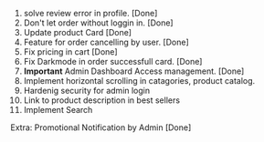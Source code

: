1. solve review error in profile. [Done]
2. Don't let order without loggin in.  [Done]
3. Update product Card [Done]
4. Feature for order cancelling by user. [Done]
5. Fix pricing in cart [Done]
6. Fix Darkmode in order successfull card. [Done]
7. **Important** Admin Dashboard Access management. [Done]
8. Implement horizontal scrolling in catagories, product catalog.
9. Hardenig security for admin login
10. Link to product description in best sellers
11. Implement Search


Extra: Promotional Notification by Admin [Done]
